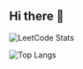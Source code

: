 ## Hi there 👋
![LeetCode Stats](https://leetcard.jacoblin.cool/rheemhanul?theme=light&font=Noto%20Sans)

![Top Langs](https://github-readme-stats.vercel.app/api/top-langs/?username=hanulrheem918&layout=compact)
<!--
**hanulrheem9218/hanulrheem9218** is a ✨ _special_ ✨ repository because its `README.md` (this file) appears on your GitHub profile.

Here are some ideas to get you started:

- 🔭 I’m currently working on ...
- 🌱 I’m currently learning ...
- 👯 I’m looking to collaborate on ...
- 🤔 I’m looking for help with ...
- 💬 Ask me about ...
- 📫 How to reach me: ...
- 😄 Pronouns: ...
- ⚡ Fun fact: ...
-->
